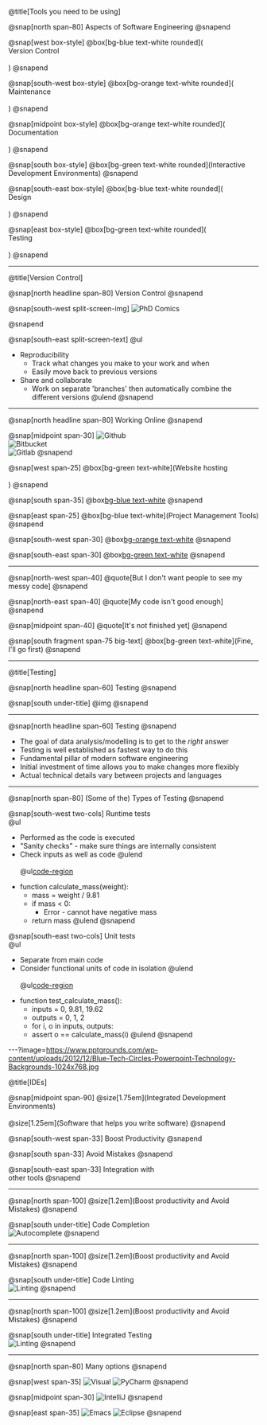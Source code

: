 @title[Tools you need to be using]

@snap[north span-80]
Aspects of Software Engineering
@snapend

<!-- @snap[midpoint under-title] -->
<!-- @ol[](false) -->
<!-- - Version Control -->
<!-- - Testing -->
<!-- - Interactive Development Environments -->
<!-- @olend -->
<!-- @snapend -->

@snap[west box-style]
@box[bg-blue text-white rounded](<br>Version Control<br><br>)
@snapend

@snap[south-west box-style]
@box[bg-orange text-white rounded](<br>Maintenance<br><br>)
@snapend

@snap[midpoint box-style]
@box[bg-orange text-white rounded](<br>Documentation<br><br>)
@snapend

@snap[south box-style]
@box[bg-green text-white rounded](Interactive Development Environments)
@snapend

@snap[south-east box-style]
@box[bg-blue text-white rounded](<br>Design<br><br>)
@snapend

@snap[east box-style]
@box[bg-green text-white rounded](<br>Testing<br><br>)
@snapend

---

@title[Version Control]

@snap[north headline span-80]
Version Control
@snapend

@snap[south-west split-screen-img]
![PhD Comics](http://phdcomics.com/comics/archive/phd101212s.gif)
<!-- <img src="http://phdcomics.com/comics/archive/phd101212s.gif" width="400px"> -->
@snapend

@snap[south-east split-screen-text]
@ul[](false)
- Reproducibility
  - Track what changes you make to your work and when
  - Easily move back to previous versions
- Share and collaborate
  - Work on separate 'branches' then automatically combine the different versions
@ulend
@snapend

---

@snap[north headline span-80]
Working Online
@snapend

@snap[midpoint span-30]
 ![Github](https://studyguide.itu.dk/~/media/studyguide/student-life/facilities-at-itu/it-facilities/github/github_logo.png?h=248&w=573&la=en)  
 ![Bitbucket](https://d301sr5gafysq2.cloudfront.net/6beed0228b70/img/logos/bitbucket/bitbucket-attribution-blue.svg)  
 ![Gitlab](https://cdn-images-1.medium.com/max/2000/1*A4gQU4Mtnz0YVNrl8pCwXg.png)
@snapend

@snap[west span-25]
@box[bg-green text-white](Website hosting<br><br>)
@snapend

@snap[south span-35]
@box[bg-blue text-white](Presentations (including this one))
@snapend

@snap[east span-25]
@box[bg-blue text-white](Project Management Tools)
@snapend

@snap[south-west span-30]
@box[bg-orange text-white](Testing)
@snapend

@snap[south-east span-30]
@box[bg-green text-white](Documentation)
@snapend

---

@snap[north-west span-40]
@quote[But I don't want people to see my messy code]
@snapend

@snap[north-east span-40]
@quote[My code isn't good enough]
@snapend

@snap[midpoint span-40]
@quote[It's not finished yet]
@snapend

@snap[south fragment span-75 big-text]
@box[bg-green text-white](Fine, I'll go first)
@snapend

---

@title[Testing]



@snap[north headline span-60]
Testing
@snapend

@snap[south under-title]
@img[](https://i.gifer.com/PDeN.gif)
@snapend

---

@snap[north headline span-60]
Testing
@snapend

* The goal of data analysis/modelling is to get to the *right* answer
* Testing is well established as fastest way to do this
* Fundamental pillar of modern software engineering
* Initial investment of time allows you to make changes more flexibly
* Actual technical details vary between projects and languages

---

@snap[north span-80]
(Some of the) Types of Testing
@snapend

@snap[south-west two-cols]
Runtime tests  
@ul[](false)
- Performed as the code is executed
- "Sanity checks" - make sure things are internally consistent
- Check inputs as well as code
@ulend
<br><br>
@ul[code-region](false)
* function calculate_mass(weight):
  * mass = weight / 9.81
  * if mass < 0:
    * Error - cannot have negative mass
  * return mass
@ulend
@snapend

@snap[south-east two-cols]
Unit tests  
@ul[](false)
- Separate from main code
- Consider functional units of code in isolation
@ulend
<br><br>
@ul[code-region](false)
* function test_calculate_mass():
  * inputs = 0, 9.81, 19.62
  * outputs = 0, 1, 2
  * for i, o in inputs, outputs:
  *   assert o == calculate_mass(i)
@ulend
@snapend

---?image=https://www.pptgrounds.com/wp-content/uploads/2012/12/Blue-Tech-Circles-Powerpoint-Technology-Backgrounds-1024x768.jpg

@title[IDEs]

@snap[midpoint span-90]
@size[1.75em](Integrated Development Environments)
<br><br>
@size[1.25em](Software that helps you write software)
@snapend

@snap[south-west span-33]
Boost Productivity
@snapend

@snap[south span-33]
Avoid Mistakes
@snapend

@snap[south-east span-33]
Integration with<br>
other tools
@snapend

---

@snap[north span-100]
@size[1.2em](Boost productivity and Avoid Mistakes)
@snapend

@snap[south under-title]
Code Completion<br>
![Autocomplete](https://code.visualstudio.com/assets/docs/languages/javascript/javascript_intellisense.gif)
@snapend

---

@snap[north span-100]
@size[1.2em](Boost productivity and Avoid Mistakes)
@snapend

@snap[south under-title]
Code Linting<br>
![Linting](https://code.visualstudio.com/assets/docs/languages/javascript/eslint_warning.png)
@snapend

---

@snap[north span-100]
@size[1.2em](Boost productivity and Avoid Mistakes)
@snapend

@snap[south under-title]
Integrated Testing<br>
![Linting](https://www.jetbrains.com/ruby/features/screenshots/testing/testing_ui@2x.png)
@snapend

---

@snap[north span-80]
Many options
@snapend

@snap[west span-35]
![Visual](https://upload.wikimedia.org/wikipedia/commons/thumb/1/19/Visual_Studio_2012_logo_and_wordmark.svg/2000px-Visual_Studio_2012_logo_and_wordmark.svg.png)
![PyCharm](https://upload.wikimedia.org/wikipedia/commons/thumb/a/a1/PyCharm_Logo.svg/1200px-PyCharm_Logo.svg.png)
@snapend

@snap[midpoint span-30]
![IntelliJ](https://upload.wikimedia.org/wikipedia/commons/thumb/d/d5/IntelliJ_IDEA_Logo.svg/1024px-IntelliJ_IDEA_Logo.svg.png)
@snapend

@snap[east span-35]
![Emacs](https://upload.wikimedia.org/wikipedia/commons/thumb/5/5f/Emacs-logo.svg/2000px-Emacs-logo.svg.png)
![Eclipse](https://upload.wikimedia.org/wikipedia/commons/thumb/d/d0/Eclipse-Luna-Logo.svg/274px-Eclipse-Luna-Logo.svg.png)
@snapend
